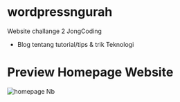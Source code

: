 # wordpressngurah
Website challange 2 JongCoding
- Blog tentang tutorial/tips & trik Teknologi
# Preview Homepage Website
![homepage Nb](https://user-images.githubusercontent.com/69294607/96955175-93a67680-1527-11eb-8dc0-8360130d8ec4.png)

